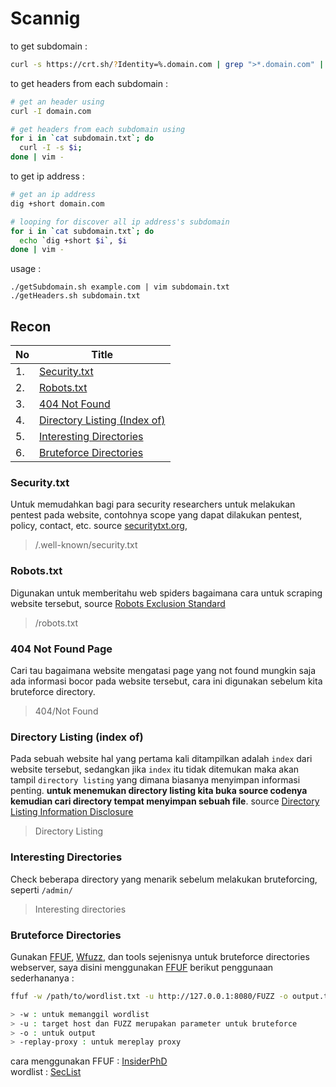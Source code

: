 # Scannig

to get subdomain :
```Bash
curl -s https://crt.sh/?Identity=%.domain.com | grep ">*.domain.com" | sed 's/<[/]*[TB][DR]>/\n/g' | grep -vE "<|^[\*]*[\.]*domain.com" | sort -u | awk 'NF'
```

to get headers from each subdomain :
```Bash
# get an header using
curl -I domain.com

# get headers from each subdomain using
for i in `cat subdomain.txt`; do 
  curl -I -s $i;
done | vim - 
```

to get ip address :
```Bash
# get an ip address
dig +short domain.com

# looping for discover all ip address's subdomain
for i in `cat subdomain.txt`; do
  echo `dig +short $i`, $i
done | vim -
```

usage : 
```Shell
./getSubdomain.sh example.com | vim subdomain.txt
./getHeaders.sh subdomain.txt
```


## Recon
| No  | Title
| --- | ----
| 1.  | [Security.txt](#securitytxt)
| 2.  | [Robots.txt](#robotstxt)
| 3.  | [404 Not Found](#404-not-found-page)
| 4.  | [Directory Listing (Index of)](#directory-listing-index-of)
| 5.  | [Interesting Directories](#interesting-directories)
| 6.  | [Bruteforce Directories](#bruteforce-directories)


### Security.txt
Untuk memudahkan bagi para security researchers untuk melakukan pentest pada website, contohnya scope yang dapat dilakukan pentest, policy, contact, etc.
source [securitytxt.org](https://securitytxt.org/), [](https://en.wikipedia.org/wiki/Security.txt)
> /.well-known/security.txt

### Robots.txt
Digunakan untuk memberitahu web spiders bagaimana cara untuk scraping website tersebut, source [Robots Exclusion Standard](https://en.wikipedia.org/wiki/Robots_exclusion_standard)
> /robots.txt

### 404 Not Found Page
Cari tau bagaimana website mengatasi page yang not found mungkin saja ada informasi bocor pada website tersebut, cara ini digunakan sebelum kita bruteforce directory. 
> 404/Not Found

### Directory Listing (index of)
Pada sebuah website hal yang pertama kali ditampilkan adalah `index` dari website tersebut, sedangkan jika `index` itu tidak ditemukan maka akan tampil `directory listing` yang dimana biasanya menyimpan informasi penting. **untuk menemukan directory listing kita buka source codenya kemudian cari directory tempat menyimpan sebuah file**. source [Directory Listing Information Disclosure](https://www.acunetix.com/blog/articles/directory-listing-information-disclosure/)
> Directory Listing

### Interesting Directories
Check beberapa directory yang menarik sebelum melakukan bruteforcing, seperti `/admin/`
> Interesting directories

### Bruteforce Directories
Gunakan [FFUF](https://github.com/ffuf/ffuf), [Wfuzz](https://github.com/xmendez/wfuzz), dan tools sejenisnya untuk bruteforce directories webserver, saya disini menggunakan [FFUF](https://github.com/ffuf/ffuf) berikut penggunaan sederhananya :

```Bash
ffuf -w /path/to/wordlist.txt -u http://127.0.0.1:8080/FUZZ -o output.txt -replay-proxy http://127.0.0.1:8080/

> -w : untuk memanggil wordlist
> -u : target host dan FUZZ merupakan parameter untuk bruteforce
> -o : untuk output
> -replay-proxy : untuk mereplay proxy
```

cara menggunakan FFUF : [InsiderPhD](https://www.youtube.com/watch?v=aN3Nayvd7FU) </br>
wordlist : [SecList](https://github.com/danielmiessler/SecLists)

